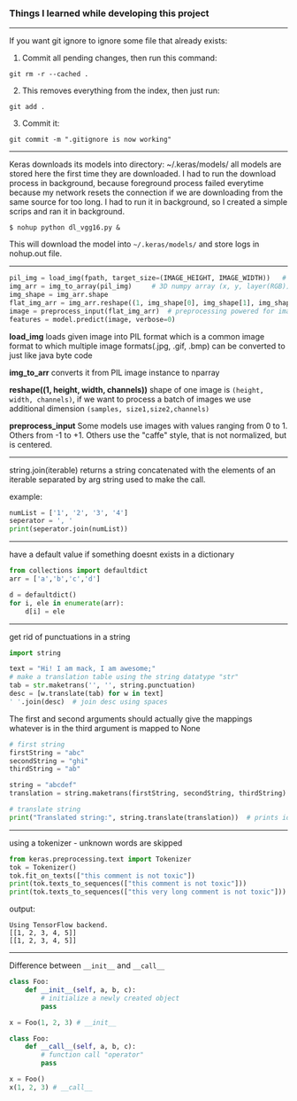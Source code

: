 ### Things I learned while developing this project

------------
If you want git ignore to ignore some file that already exists:
1. Commit all pending changes, then run this command:
```
git rm -r --cached .
```
2. This removes everything from the index, then just run:
```
git add .
```
3. Commit it:
```
git commit -m ".gitignore is now working"
```
-----------
Keras downloads its models into directory: 
~/.keras/models/ 
all models are stored here the first time they are downloaded.
I had to run the download process in background, because foreground process failed
everytime because my network resets the connection if we are downloading 
from the same source for too long. I had to run it in background, so I created a simple scrips 
and ran it in background.
```
$ nohup python dl_vgg16.py &
```
This will download the model into `~/.keras/models/` and store logs in nohup.out file.

------------------

```python
pil_img = load_img(fpath, target_size=(IMAGE_HEIGHT, IMAGE_WIDTH))   # load an img in Python Imaging Library(PIL) format
img_arr = img_to_array(pil_img)     # 3D numpy array (x, y, layer(RGB))
img_shape = img_arr.shape
flat_img_arr = img_arr.reshape((1, img_shape[0], img_shape[1], img_shape[2]))
image = preprocess_input(flat_img_arr)  # preprocessing powered for imagenet
features = model.predict(image, verbose=0)
```
**load_img** loads given image into PIL format which is a common image format to which multiple image formats(.jpg, .gif, .bmp) can be converted to just like java byte code

**img_to_arr** converts it from PIL image instance to nparray

**reshape((1, height, width, channels))** shape of one image is `(height, width, channels)`, if we want to process a batch of images we use additional dimension `(samples, size1,size2,channels)` 

**preprocess_input** Some models use images with values ranging from 0 to 1. Others from -1 to +1. Others use the "caffe" style, that is not normalized, but is centered.

-----------------
string.join(iterable)
returns a string concatenated with the elements of an iterable separated by arg string used to make the call.

example:
```python
numList = ['1', '2', '3', '4']
seperator = ', '
print(seperator.join(numList))
```
------------------
have a default value if something doesnt exists in a dictionary
```python
from collections import defaultdict
arr = ['a','b','c','d']

d = defaultdict()
for i, ele in enumerate(arr):
    d[i] = ele

```
-------------------
get rid of punctuations in a string
```python
import string

text = "Hi! I am mack, I am awesome;"
# make a translation table using the string datatype "str"
tab = str.maketrans('', '', string.punctuation)
desc = [w.translate(tab) for w in text]
' '.join(desc)  # join desc using spaces
```            

The first and second arguments should actually give the mappings
whatever is in the third argument is mapped to None

```python
# first string
firstString = "abc"
secondString = "ghi"
thirdString = "ab"

string = "abcdef"
translation = string.maketrans(firstString, secondString, thirdString)

# translate string
print("Translated string:", string.translate(translation))  # prints idef
```
--------------------
using a tokenizer - unknown words are skipped
```python
from keras.preprocessing.text import Tokenizer
tok = Tokenizer()
tok.fit_on_texts(["this comment is not toxic"]) 
print(tok.texts_to_sequences(["this comment is not toxic"])) 
print(tok.texts_to_sequences(["this very long comment is not toxic"]))
```
output:
```
Using TensorFlow backend.
[[1, 2, 3, 4, 5]]
[[1, 2, 3, 4, 5]]
```
---------------------------
Difference between `__init__` and `__call__`

```python
class Foo:
    def __init__(self, a, b, c):
        # initialize a newly created object
        pass

x = Foo(1, 2, 3) # __init__

class Foo:
    def __call__(self, a, b, c):
        # function call "operator"
        pass

x = Foo()
x(1, 2, 3) # __call__
```


